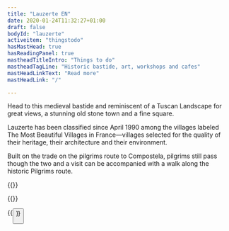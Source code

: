 ```yaml
---
title: "Lauzerte EN"
date: 2020-01-24T11:32:27+01:00
draft: false
bodyId: "lauzerte"
activeitem: "thingstodo"
hasMastHead: true
hasReadingPanel: true
mastheadTitleIntro: "Things to do"
mastheadTagLine: "Historic bastide, art, workshops and cafes"
mastHeadLinkText: "Read more"
mastHeadLink: "/"

---
```

Head to this medieval bastide and reminiscent of a Tuscan Landscape for great views, a stunning old stone town and a fine square.

Lauzerte has been classified since April 1990 among the villages labeled The Most Beautiful Villages in France—villages selected for the quality of their heritage, their architecture and their environment.

Built on the trade on the pilgrims route to Compostela, pilgrims still pass though the two and a visit can be accompanied with a walk along the historic Pilgrims route.


{{<twoPhotoGrid
  photo1text="photo1text" photo1small="/images/640/IMG_4050.jpg" photo1large="/images/640/IMG_4050.jpg"
  photo2text="photo2text" photo2small="/images/640/IMG_4055.jpg" photo2large="/images/640/IMG_4055.jpg">}}


  {{<threePhotoGrid
    photo1text="photo1text" photo1small="/images/640/IMG_4050.jpg" photo1large="/images/640/IMG_4050.jpg"
    photo2text="photo2text" photo2small="/images/640/IMG_4055.jpg" photo2large="/images/640/IMG_4055.jpg"
    photo3text="photo3text" photo3small="/images/640/IMG_4055.jpg" photo3large="/images/640/IMG_4055.jpg">}}


{{<button>}}
